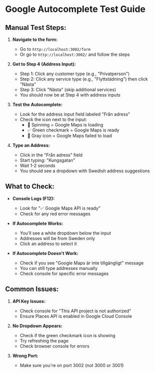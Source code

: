 # Google Autocomplete Test Guide

## Manual Test Steps:

1. **Navigate to the form:**
   - Go to `http://localhost:3002/form`
   - Or go to `http://localhost:3002/` and follow the steps

2. **Get to Step 4 (Address Input):**
   - Step 1: Click any customer type (e.g., "Privatperson")
   - Step 2: Click any service type (e.g., "Flyttstädning") then click "Nästa"
   - Step 3: Click "Nästa" (skip additional services)
   - You should now be at Step 4 with address inputs

3. **Test the Autocomplete:**
   - Look for the address input field labeled "Från adress"
   - Check the icon next to the input:
     - 🔄 Spinning = Google Maps is loading
     - ✅ Green checkmark = Google Maps is ready
     - 📍 Gray icon = Google Maps failed to load
   
4. **Type an Address:**
   - Click in the "Från adress" field
   - Start typing: "Kungsgatan"
   - Wait 1-2 seconds
   - You should see a dropdown with Swedish address suggestions

## What to Check:

- **Console Logs (F12):**
  - Look for "✅ Google Maps API is ready"
  - Check for any red error messages

- **If Autocomplete Works:**
  - You'll see a white dropdown below the input
  - Addresses will be from Sweden only
  - Click an address to select it

- **If Autocomplete Doesn't Work:**
  - Check if you see "Google Maps är inte tillgängligt" message
  - You can still type addresses manually
  - Check console for specific error messages

## Common Issues:

1. **API Key Issues:**
   - Check console for "This API project is not authorized"
   - Ensure Places API is enabled in Google Cloud Console

2. **No Dropdown Appears:**
   - Check if the green checkmark icon is showing
   - Try refreshing the page
   - Check browser console for errors

3. **Wrong Port:**
   - Make sure you're on port 3002 (not 3000 or 3001)